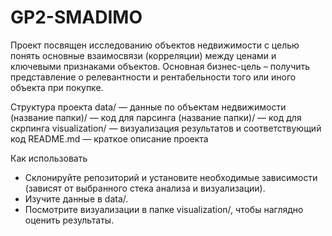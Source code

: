 # GP2-SMADIMO
Проект посвящен исследованию объектов недвижимости с целью понять основные взаимосвязи (корреляции) между ценами и ключевыми признаками объектов. Основная бизнес-цель – получить представление о релевантности и рентабельности того или иного объекта при покупке.

Структура проекта
data/ — данные по объектам недвижимости
(название папки)/ — код для парсинга
(название папки)/ — код для скрпинга
visualization/ — визуализация результатов и соответствующий код
README.md — краткое описание проекта

Как использовать
- Склонируйте репозиторий и установите необходимые зависимости (зависят от выбранного стека анализа и визуализации).
- Изучите данные в data/.
- Посмотрите визуализации в папке visualization/, чтобы наглядно оценить результаты.
